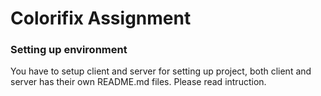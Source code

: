 # Colorifix Assignment

### Setting up environment

You have to setup client and server for setting up project, both client and server has their own README.md files. Please read intruction.